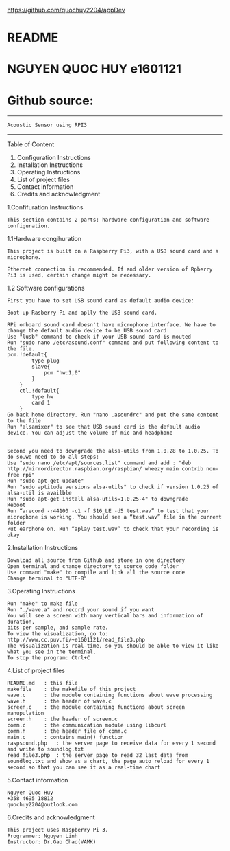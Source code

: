 https://github.com/quochuy2204/appDev
# README
# NGUYEN QUOC HUY e1601121
# Github source:
----------------------------------------------
	Acoustic Sensor using RPI3
--------------------------------------------------

Table of Content
1. Configuration Instructions
2. Installation Instructions
3. Operating Instructions
4. List of project files
5. Contact information
6. Credits and acknowledgment



1.Confifuration Instructions

	This section contains 2 parts: hardware configuration and software configuration.

1.1Hardware congihuration

	This project is built on a Raspberry Pi3, with a USB sound card and a microphone.

	Ethernet connection is recommended. If and older version of Rpberry Pi3 is used, certain change might be necessary.

1.2 Software configurations

	First you have to set USB sound card as default audio device:

	Boot up Rasberry Pi and aplly the USB sound card.

	RPi onboard sound card doesn't have microphone interface. We have to change the default audio device to be USB sound card
	Use "lusb" command to check if your USB sound card is mouted
	Run "sudo nano /etc/asound.conf" command and put following content to the file. 
	pcm.!default{
			type plug
			slave{
				pcm "hw:1,0"
			}
		}
		ctl.!default{
			type hw
			card 1
		}
	Go back home directory. Run "nano .asoundrc" and put the same content to the file
	Run "alsamixer" to see that USB sound card is the default audio device. You can adjust the volume of mic and headphone


	Second you need to downgrade the alsa-utils from 1.0.28 to 1.0.25. To do so,we need to do all steps:
	Use "sudo nano /etc/apt/sources.list" command and add : "deb http://mirrordirector.raspbian.org/raspbian/ wheezy main contrib non-free rpi"
	Run "sudo apt-get update"
	Run "sudo aptitude versions alsa-utils" to check if version 1.0.25 of alsa-util is availble
	Run "sudo apt-get install alsa-utils=1.0.25-4" to downgrade
	Reboot
	Run “arecord -r44100 -c1 -f S16_LE -d5 test.wav” to test that your microphone is working. You should see a “test.wav” file in the current folder
	Put earphone on. Run “aplay test.wav” to check that your recording is okay

2.Installation Instructions

	Download all source from Github and store in one directory
	Open terminal and change directory to source code folder
	Use command "make" to compile and link all the source code
	Change terminal to "UTF-8"
	
3.Operating Instructions

	Run "make" to make file
	Run "./wave.a" and record your sound if you want
	You will see a screen with many vertical bars and information of duration,
	bits per sample, and sample rate.
	To view the visualization, go to: http://www.cc.puv.fi/~e1601121/read_file3.php
	The visualization is real-time, so you should be able to view it like what you see in the terminal.
	To stop the program: Ctrl+C

4.List of project files

	README.md	: this file
	makefile	: the makefile of this project
	wave.c		: the module containing functions about wave processing
	wave.h		: the header of wave.c
	screen.c	: the module containing functions about screen manupulation
	screen.h	: the header of screen.c
	comm.c		: the communication module using libcurl
	comm.h		: the header file of comm.c
	main.c		: contains main() function
	raspsound.php	: the server page to receive data for every 1 second and write to soundlog.txt
	read_file3.php	: the server page to read 32 last data from soundlog.txt and show as a chart, the page auto reload for every 1 second so that you can see it as a real-time chart 


5.Contact information

	Nguyen Quoc Huy
	+358 4695 18812
	quochuy2204@outlook.com

6.Credits and acknowledgment
	
	This project uses Raspberry Pi 3.
	Programmer: Nguyen Linh
	Instructor: Dr.Gao Chao(VAMK)
